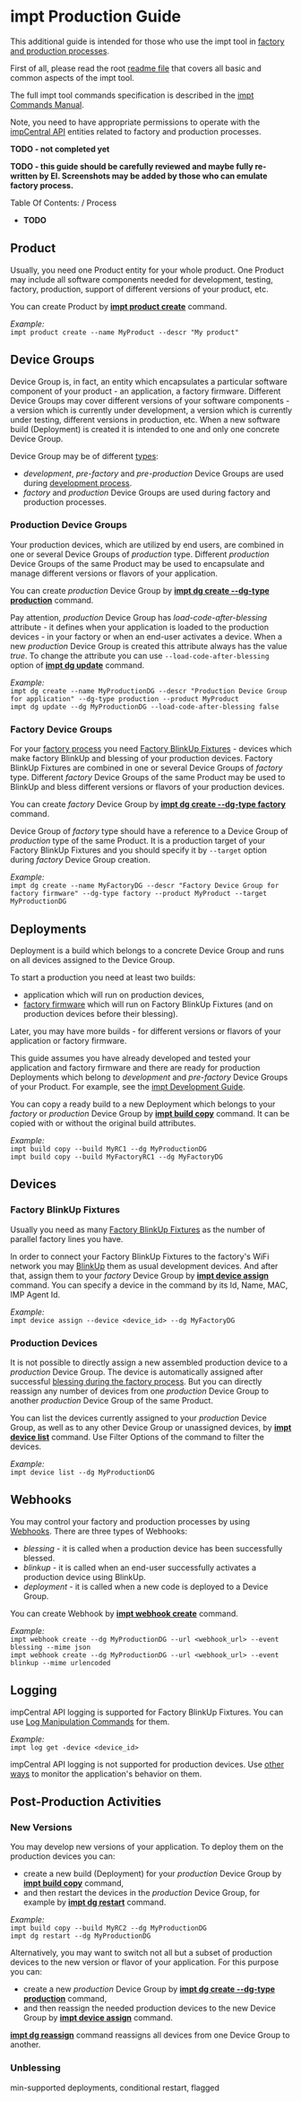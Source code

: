 # impt Production Guide

This additional guide is intended for those who use the impt tool in [factory and production processes](https://developer.electricimp.com/manufacturing).

First of all, please read the root [readme file](./README.md) that covers all basic and common aspects of the impt tool.

The full impt tool commands specification is described in the [impt Commands Manual](./CommandsManual.md).

Note, you need to have appropriate permissions to operate with the [impCentral API](https://apidoc.electricimp.com/) entities related to factory and production processes.

**TODO - not completed yet**

**TODO - this guide should be carefully reviewed and maybe fully re-written by EI. Screenshots may be added by those who can emulate factory process.**

Table Of Contents: / Process
- **TODO**

## Product

Usually, you need one Product entity for your whole product. One Product may include all software components needed for development, testing, factory, production, support of different versions of your product, etc.

You can create Product by [**impt product create**](./CommandsManual.md#product-create) command.

*Example:*  
`impt product create --name MyProduct --descr "My product"`  

## Device Groups

Device Group is, in fact, an entity which encapsulates a particular software component of your product - an application, a factory firmware. Different Device Groups may cover different versions of your software components - a version which is currently under development, a version which is currently under testing, different versions in production, etc. When a new software build (Deployment) is created it is intended to one and only one concrete Device Group.

Device Group may be of different [types](./CommandsManual.md#device-group-type):
- *development*, *pre-factory* and *pre-production* Device Groups are used during [development process](./DevelopmentGuide.md).
- *factory* and *production* Device Groups are used during factory and production processes.

### Production Device Groups

Your production devices, which are utilized by end users, are combined in one or several Device Groups of *production* type. Different *production* Device Groups of the same Product may be used to encapsulate and manage different versions or flavors of your application.

You can create *production* Device Group by [**impt dg create --dg-type production**](./CommandsManual.md#device-group-create) command.

Pay attention, *production* Device Group has *load-code-after-blessing* attribute - it defines when your application is loaded to the production devices - in your factory or when an end-user activates a device. When a new *production* Device Group is created this attribute always has the value *true*. To change the attribute you can use `--load-code-after-blessing` option of [**impt dg update**](./CommandsManual.md#device-group-update) command.

*Example:*  
`impt dg create --name MyProductionDG --descr "Production Device Group for application" --dg-type production --product MyProduct`  
`impt dg update --dg MyProductionDG --load-code-after-blessing false`  

### Factory Device Groups

For your [factory process](https://developer.electricimp.com/manufacturing/factoryprocessinanutshell) you need [Factory BlinkUp Fixtures](https://developer.electricimp.com/manufacturing/blinkupfixture_simple) - devices which make factory BlinkUp and blessing of your production devices. Factory BlinkUp Fixtures are combined in one or several Device Groups of *factory* type. Different *factory* Device Groups of the same Product may be used to BlinkUp and bless different versions or flavors of your production devices.

You can create *factory* Device Group by [**impt dg create --dg-type factory**](./CommandsManual.md#device-group-create) command.

Device Group of *factory* type should have a reference to a Device Group of *production* type of the same Product. It is a production target of your Factory BlinkUp Fixtures and you should specify it by `--target` option during *factory* Device Group creation.

*Example:*  
`impt dg create --name MyFactoryDG --descr "Factory Device Group for factory firmware" --dg-type factory --product MyProduct --target MyProductionDG`  

## Deployments

Deployment is a build which belongs to a concrete Device Group and runs on all devices assigned to the Device Group.

To start a production you need at least two builds:
- application which will run on production devices,
- [factory firmware](https://developer.electricimp.com/examples/factoryfirmware) which will run on Factory BlinkUp Fixtures (and on production devices before their blessing).

Later, you may have more builds - for different versions or flavors of your application or factory firmware.

This guide assumes you have already developed and tested your application and factory firmware and there are ready for production Deployments which belong to *development* and *pre-factory* Device Groups of your Product. For example, see the [impt Development Guide](./DevelopmentGuide.md).

You can copy a ready build to a new Deployment which belongs to your *factory* or *production* Device Group by [**impt build copy**](./CommandsManual.md#build-copy) command. It can be copied with or without the original build attributes.

*Example:*  
`impt build copy --build MyRC1 --dg MyProductionDG`  
`impt build copy --build MyFactoryRC1 --dg MyFactoryDG`  

## Devices

### Factory BlinkUp Fixtures

Usually you need as many [Factory BlinkUp Fixtures](https://developer.electricimp.com/manufacturing/blinkupfixture_simple) as the number of parallel factory lines you have.

In order to connect your Factory BlinkUp Fixtures to the factory's WiFi network you may [BlinkUp](https://developer.electricimp.com/blinkup) them as usual development devices. And after that, assign them to your *factory* Device Group by [**impt device assign**](./CommandsManual.md#device-assign) command. You can specify a device in the command by its Id, Name, MAC, IMP Agent Id.

*Example:*  
`impt device assign --device <device_id> --dg MyFactoryDG`  

### Production Devices

It is not possible to directly assign a new assembled production device to a *production* Device Group. The device is automatically assigned after successful [blessing during the factory process](https://developer.electricimp.com/manufacturing/factoryguide). But you can directly reassign any number of devices from one *production* Device Group to another *production* Device Group of the same Product.

You can list the devices currently assigned to your *production* Device Group, as well as to any other Device Group or unassigned devices, by [**impt device list**](./CommandsManual.md#device-list) command. Use Filter Options of the command to filter the devices.

*Example:*  
`impt device list --dg MyProductionDG`  

## Webhooks

You may control your factory and production processes by using [Webhooks](https://developer.electricimp.com/manufacturing/webhooks). There are three types of Webhooks:
- *blessing* - it is called when a production device has been successfully blessed.
- *blinkup* - it is called when an end-user successfully activates a production device using BlinkUp.
- *deployment* - it is called when a new code is deployed to a Device Group.

You can create Webhook by [**impt webhook create**](./CommandsManual.md#webhook-create) command.

*Example:*  
`impt webhook create --dg MyProductionDG --url <webhook_url> --event blessing --mime json`  
`impt webhook create --dg MyProductionDG --url <webhook_url> --event blinkup --mime urlencoded`  

## Logging

impCentral API logging is supported for Factory BlinkUp Fixtures. You can use [Log Manipulation Commands](./CommandsManual.md#log-manipulation-commands) for them.

*Example:*  
`impt log get -device <device_id>`  

impCentral API logging is not supported for production devices. Use [other ways](https://developer.electricimp.com/resources/monitoringapplication/) to monitor the application's behavior on them.

## Post-Production Activities

### New Versions

You may develop new versions of your application. To deploy them on the production devices you can:
- create a new build (Deployment) for your *production* Device Group by [**impt build copy**](./CommandsManual.md#build-copy) command,
- and then restart the devices in the *production* Device Group, for example by [**impt dg restart**](./CommandsManual.md#device-group-restart) command.

*Example:*  
`impt build copy --build MyRC2 --dg MyProductionDG`  
`impt dg restart --dg MyProductionDG`  

Alternatively, you may want to switch not all but a subset of production devices to the new version or flavor of your application. For this purpose you can:
- create a new *production* Device Group by [**impt dg create --dg-type production**](./CommandsManual.md#device-group-create) command,
- and then reassign the needed production devices to the new Device Group by [**impt device assign**](./CommandsManual.md#device-assign) command.

[**impt dg reassign**](./CommandsManual.md#device-group-reassign) command reassigns all devices from one Device Group to another.

### Unblessing


 min-supported deployments, conditional restart, flagged



